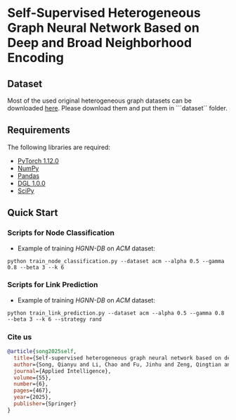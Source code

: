 # Self-Supervised Heterogeneous Graph Neural Network Based on Deep and Broad Neighborhood Encoding
## Dataset
Most of the used original heterogeneous graph datasets can be downloaded [here](https://1drv.ms/f/c/1b2f69874f634cd8/ElArKe6mhI1HjCZuYh8SG80Bx-PI3CePKx5kBdRtCsLBSQ?e=zbzZBO). 
Please download them and put them in ```dataset`` folder. 

## Requirements

The following libraries are required:

- [PyTorch 1.12.0](https://pytorch.org/)
- [NumPy](https://github.com/numpy/numpy)
- [Pandas](https://github.com/pandas-dev/pandas)
- [DGL 1.0.0](https://www.dgl.ai/)
- [SciPy](https://scipy.org/)

## Quick Start

### Scripts for  Node Classification
* Example of training *HGNN-DB* on *ACM* dataset:
```{bash}
python train_node_classification.py --dataset acm --alpha 0.5 --gamma 0.8 --beta 3 --k 6
```
### Scripts for  Link Prediction
* Example of training *HGNN-DB* on *ACM* dataset:
```{bash}
python train_link_prediction.py --dataset acm --alpha 0.5 --gamma 0.8 --beta 3 --k 6 --strategy rand
```
### Cite us

```bibtex
@article{song2025self,
  title={Self-supervised heterogeneous graph neural network based on deep and broad neighborhood encoding},
  author={Song, Qianyu and Li, Chao and Fu, Jinhu and Zeng, Qingtian and Xie, Nengfu},
  journal={Applied Intelligence},
  volume={55},
  number={6},
  pages={467},
  year={2025},
  publisher={Springer}
}
```

